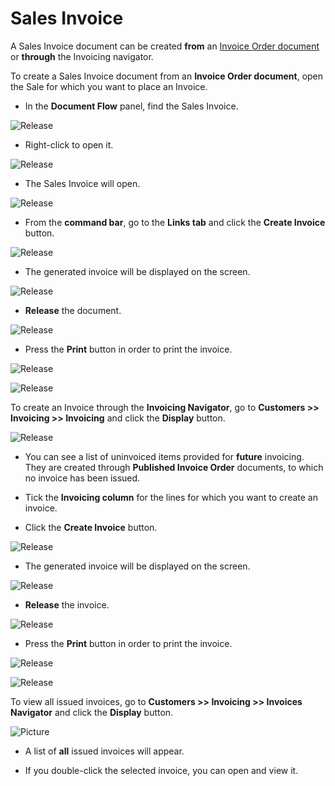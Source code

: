 # Sales Invoice

A Sales Invoice document can be created **from** an [Invoice Order document](https://github.com/ErpNetDocs/winclient/blob/master/step-by-step/invoice-order.md) or **through** the Invoicing navigator.

To create a Sales Invoice document from an **Invoice Order document**, open the Sale for which you want to place an Invoice.

-	In the **Document Flow** panel, find the Sales Invoice. 
 
![Release](pictures/openthesale.png)

- Right-click to open it.

![Release](pictures/documentflowopeninvoice.png)

- The Sales Invoice will open.

![Release](pictures/invoice1.png)

-	From the **command bar**, go to the **Links tab** and click the **Create Invoice** button.

![Release](pictures/createnewinvoiceorder.png)

-	The generated invoice will be displayed on the screen.
 
![Release](pictures/invoiceonthescreen.png)

-	**Release** the document.
 
![Release](pictures/releasedocument.png)

-	Press the **Print** button in order to print the invoice.

![Release](pictures/printicon.png)

![Release](pictures/printinvoice1.png)

To create an Invoice through the **Invoicing Navigator**, go to <b>Customers >> Invoicing >> Invoicing</b> and click the **Display** button.

![Release](pictures/customersinvoicing.png)
  
- You can see a list of uninvoiced items provided for **future** invoicing. They are created through **Published Invoice Order** documents, to which no invoice has been issued.
  
- Tick the **Invoicing column** for the lines for which you want to create an invoice.
  
-	Click the **Create Invoice** button. 
 
![Release](pictures/createnewinvoiceorder.png)
  
-	The generated invoice will be displayed on the screen. 

![Release](pictures/printinvoice1.png)
  
- **Release** the invoice.
 
![Release](pictures/releasedocument.png)
  
-	Press the **Print** button in order to print the invoice.
 
![Release](pictures/printicon.png)

![Release](pictures/printinvoice1.png)

To view all issued invoices, go to <b>Customers >> Invoicing >> Invoices Navigator</b> and click the **Display** button.

![Picture](pictures/Invoicingnavigator.png) 
    
- A list of **all** issued invoices will appear.
  
- If you double-click the selected invoice, you can open and view it.




